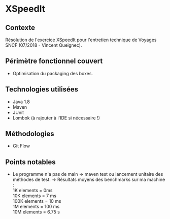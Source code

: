 # XSpeedIt

## Contexte

Résolution de l'exercice XSpeedIt pour l'entretien technique de Voyages SNCF (07/2018 - Vincent Queignec).

## Périmètre fonctionnel couvert

* Optimisation du packaging des boxes.

## Technologies utilisées

* Java 1.8
* Maven
* JUnit
* Lombok (à rajouter à l'IDE si nécessaire !)

## Méthodologies

* Git Flow

## Points notables

* Le programme n'a pas de main => maven test ou lancement unitaire des méthodes de test.
  -> Résultats moyens des benchmarks sur ma machine :<br/>
        1K elements = 0ms<br/>
        10K elements = 7 ms<br/>
        100K elements = 10 ms<br/>
        1M elements = 100 ms<br/>
        10M elements = 6.75 s<br/>
